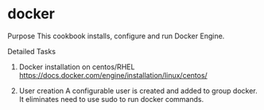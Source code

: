 # docker

Purpose
This cookbook installs, configure and run Docker Engine.

Detailed Tasks
1. Docker installation on centos/RHEL
https://docs.docker.com/engine/installation/linux/centos/

2. User creation
A configurable user is created and added to group docker. It eliminates need to use sudo to run docker commands.
